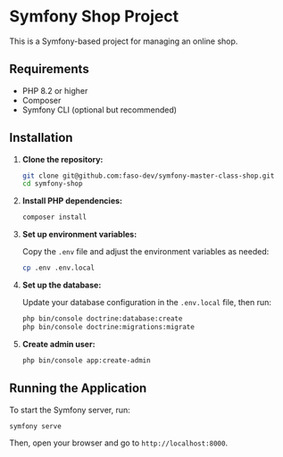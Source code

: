 # Symfony Shop Project

This is a Symfony-based project for managing an online shop.

## Requirements

- PHP 8.2 or higher
- Composer
- Symfony CLI (optional but recommended)

## Installation

1. **Clone the repository:**

    ```bash
    git clone git@github.com:faso-dev/symfony-master-class-shop.git
    cd symfony-shop
    ```

2. **Install PHP dependencies:**

    ```bash
    composer install
    ```

3. **Set up environment variables:**

    Copy the `.env` file and adjust the environment variables as needed:

    ```bash
    cp .env .env.local
    ```

4. **Set up the database:**

    Update your database configuration in the `.env.local` file, then run:

    ```bash
    php bin/console doctrine:database:create
    php bin/console doctrine:migrations:migrate
    ```

5. **Create admin user:**

    ```bash
    php bin/console app:create-admin
    ```

## Running the Application

To start the Symfony server, run:

```bash
symfony serve
```

Then, open your browser and go to `http://localhost:8000`.
